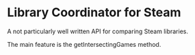 # Library Coordinator for Steam
A not particularly well written API for comparing Steam libraries.

The main feature is the getIntersectingGames method.
